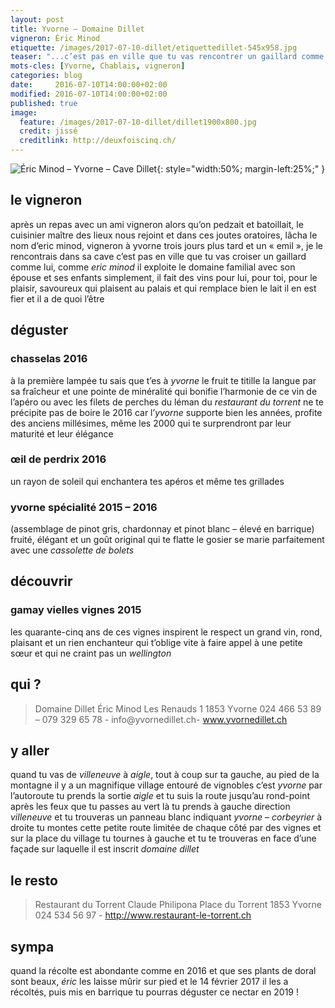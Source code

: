 ```yaml
---
layout: post
title: Yvorne — Domaine Dillet
vigneron: Éric Minod
etiquette: /images/2017-07-10-dillet/etiquettedillet-545x958.jpg
teaser: "...c’est pas en ville que tu vas rencontrer un gaillard comme lui"
mots-cles: [Yvorne, Chablais, vigneron]
categories: blog
date:     2016-07-10T14:00:00+02:00
modified: 2016-07-10T14:00:00+02:00
published: true
image:
  feature: /images/2017-07-10-dillet/dillet1900x800.jpg
  credit: jissé
  creditlink: http://deuxfoiscinq.ch/
---
```



![Éric Minod – Yvorne – Cave Dillet][i1]{: style="width:50%; margin-left:25%;" }

[i1]: ../../images/2017-07-10-dillet/vingerondillet2-1200x1600.jpg


## le vigneron
après un repas avec un ami vigneron alors qu’on pedzait et batoillait, le cuisinier maître des lieux nous rejoint et dans ces joutes oratoires, lâcha le nom d’eric minod, vigneron à yvorne
trois jours plus tard et un « emil », je le rencontrais dans sa cave
c’est pas en ville que tu vas croiser un gaillard comme lui, comme *eric minod*
il exploite le domaine familial avec son épouse et ses enfants
simplement, il fait des vins pour lui, pour toi, pour le plaisir, savoureux qui plaisent au palais et qui remplace bien le lait
il en est fier et il a de quoi l’être

## déguster
### chasselas 2016
à la première lampée tu sais que t’es à *yvorne*
le fruit te titille la langue par sa fraîcheur et une pointe de minéralité qui bonifie l’harmonie de ce vin
de l’apéro ou avec les filets de perches du léman du *restaurant du torrent*
ne te précipite pas de boire le 2016 car l’*yvorne* supporte bien les années, profite des anciens millésimes, même les 2000 qui te surprendront par leur maturité et leur élégance

### œil de perdrix 2016
un rayon de soleil qui enchantera tes apéros et même tes grillades

### yvorne spécialité 2015 – 2016
(assemblage de pinot gris, chardonnay et pinot blanc – élevé en barrique)
fruité, élégant et un goût original qui te flatte le gosier
se marie parfaitement avec une *cassolette de bolets*


## découvrir
### gamay vielles vignes 2015
les quarante-cinq ans de ces vignes inspirent le respect
un grand vin, rond, plaisant et un rien enchanteur qui t’oblige vite à faire appel à une petite sœur et qui ne craint pas un *wellington*

## qui ?
> Domaine Dillet
> Éric Minod
> Les Renauds 1
> 1853 Yvorne
> 024  466 53 89 – 079 329 65 78 - info@yvornedillet.ch- www.yvornedillet.ch

## y aller
quand tu vas de *villeneuve* à *aigle*, tout à coup sur ta gauche, au pied de la montagne il y a un magnifique village entouré de vignobles
c’est *yvorne*
par l’autoroute tu prends la sortie *aigle* et tu suis la route jusqu’au rond-point après les feux que tu passes au vert
là tu prends à gauche direction *villeneuve* et tu trouveras un panneau blanc indiquant *yvorne – corbeyrier* à droite
tu montes cette petite route limitée de chaque côté par des vignes et sur la place du village tu tournes à gauche et tu te trouveras en face d’une façade sur laquelle il est inscrit *domaine dillet*

## le resto
> Restaurant du Torrent
> Claude Philipona
> Place du Torrent
> 1853 Yvorne
> 024 534 56 97 - http://www.restaurant-le-torrent.ch

## sympa
quand la récolte est abondante comme en 2016 et que ses plants de doral sont beaux, *éric* les laisse mûrir sur pied et le 14 février 2017 il les a récoltés, puis mis en barrique
tu pourras déguster ce nectar en 2019 !

